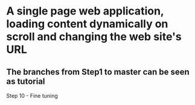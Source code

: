 # A single page web application, loading content dynamically on scroll and changing the web site's URL

## The branches from Step1 to master can be seen as tutorial

Step 10 -
Fine tuning
